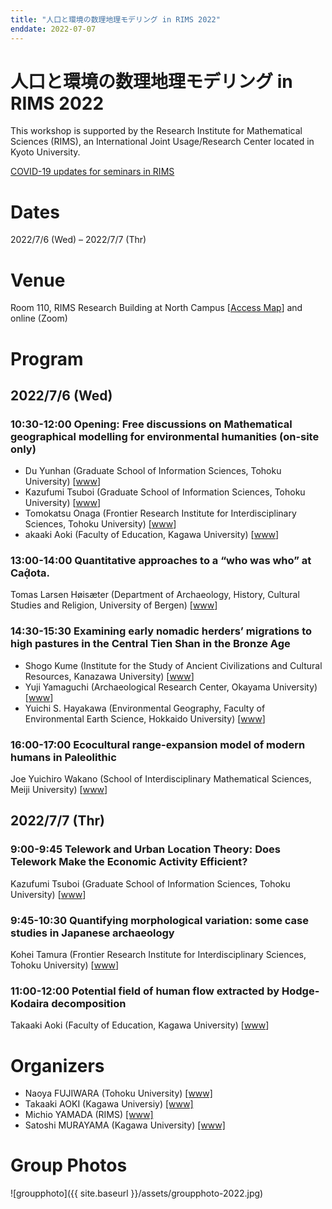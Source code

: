 ```yaml
---
title: "人口と環境の数理地理モデリング in RIMS 2022"
enddate: 2022-07-07
---
```


# 人口と環境の数理地理モデリング in RIMS 2022


This workshop is supported by the Research Institute for Mathematical Sciences (RIMS), an International Joint Usage/Research Center located in Kyoto University.

[COVID-19 updates for seminars in RIMS](https://www.kurims.kyoto-u.ac.jp/kyoten/ja/covid-19.html)


# Dates
2022/7/6 (Wed) – 2022/7/7 (Thr)

# Venue
Room 110, RIMS Research Building at North Campus [[Access Map](https://www.kurims.kyoto-u.ac.jp/kyoten/en/access.html)]
and online (Zoom) 

# Program
## 2022/7/6 (Wed)
### 10:30-12:00 Opening: Free discussions on Mathematical geographical modelling for environmental humanities (on-site only)
- Du Yunhan (Graduate School of Information Sciences, Tohoku University)  [<a href="http://www.se.is.tohoku.ac.jp/index.html">www</a>]
- Kazufumi Tsuboi (Graduate School of Information Sciences, Tohoku University)  [<a href="http://www.se.is.tohoku.ac.jp/index.html">www</a>]
- Tomokatsu Onaga (Frontier Research Institute for Interdisciplinary Sciences, Tohoku University)  [<a href="https://researchmap.jp/onaga">www</a>]
- akaaki Aoki (Faculty of Education, Kagawa University) [<a href="http://www.ed.kagawa-u.ac.jp/~aoki/">www</a>]



### 13:00-14:00 Quantitative approaches to a “who was who” at Caḍ́ota.
Tomas Larsen Høisæter (Department of Archaeology, History, Cultural Studies and Religion, University of Bergen) [<a href="https://www.uib.no/en/persons/Tomas.Larsen.H%C3%B8is%C3%A6ter">www</a>]


### 14:30-15:30 Examining early nomadic herders’ migrations to high pastures in the Central Tien Shan in the Bronze Age

- Shogo Kume (Institute for the Study of Ancient Civilizations and Cultural Resources, Kanazawa University) [<a href="https://researchmap.jp/shogo_kume?lang=en">www</a>]
- Yuji Yamaguchi (Archaeological Research Center, Okayama University) [<a href="https://researchmap.jp/7000024924?lang=en">www</a>]
- Yuichi S. Hayakawa (Environmental Geography, Faculty of Environmental Earth Science, Hokkaido University) [<a href="https://sites.google.com/view/yshayakawa/">www</a>]

### 16:00-17:00 Ecocultural range-expansion model of modern humans in Paleolithic
Joe Yuichiro Wakano (School of Interdisciplinary Mathematical Sciences, Meiji University) [<a href="http://joewakano.sakura.ne.jp/research/index.html">www</a>] 

## 2022/7/7 (Thr)
### 9:00-9:45 Telework and Urban Location Theory: Does Telework Make the Economic Activity Efficient?
Kazufumi Tsuboi (Graduate School of Information Sciences, Tohoku University)  [<a href="http://www.se.is.tohoku.ac.jp/index.html">www</a>]

### 9:45-10:30 Quantifying morphological variation: some case studies in Japanese archaeology
Kohei Tamura (Frontier Research Institute for Interdisciplinary Sciences, Tohoku University)  [<a href="https://www.fris.tohoku.ac.jp/researcher/creative/tamura.html">www</a>]


### 11:00-12:00 Potential field of human flow extracted by Hodge-Kodaira decomposition
Takaaki Aoki (Faculty of Education, Kagawa University) [<a href="http://www.ed.kagawa-u.ac.jp/~aoki/">www</a>]

# Organizers
- Naoya FUJIWARA (Tohoku University) [[www]](https://www.is.tohoku.ac.jp/jp/laboratory/list_dept/c10.html)
- Takaaki AOKI (Kagawa Universiy) [[www]](http://www.ed.kagawa-u.ac.jp/~aoki/)
- Michio YAMADA (RIMS) [[www]](http://www.kurims.kyoto-u.ac.jp/en/list/YAMADA,%20Michio.html)
- Satoshi MURAYAMA (Kagawa University) [[www]](http://www.ed.kagawa-u.ac.jp/~aoki/)


# Group Photos
![groupphoto]({{ site.baseurl }}/assets/groupphoto-2022.jpg)